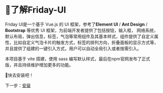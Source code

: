 # 🤨了解Friday-UI

Friday UI是一个基于 Vue.js 的 UI 框架，参考了**Element UI** / **Ant Design** / **Bootstrap** 等优秀 UI 框架，为前端开发者提供了包括按钮，输入框，
网络系统，默认布局，弹出信息，标签，气泡等常用组件及其基本样式，组件提供了自定义属性，比如自定义气泡卡片的触发方式，标签的排列方向，折叠面板的显示方式等，并且提供了组建的一键引入方式，用户可以自动全局引入或者按需引入。

本项目基于 vite 搭建，使用 sass 编写默认样式，最后在npm官网发布了正式版，并且持续维护增加更多的功能。

🙌快去安装吧！

下一步：[安装](#/doc/install)